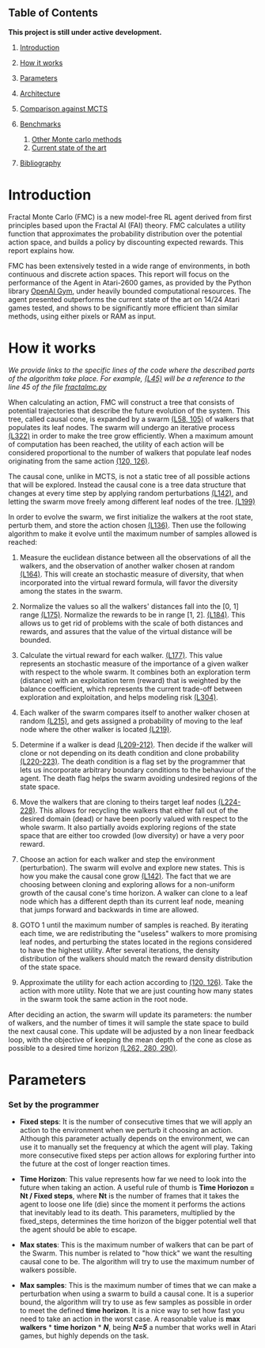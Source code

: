 ## Table of Contents

**This project is still under active development.**

1. [Introduction](#introduction)
2. [How it works](#how-it-works)
4. [Parameters](#parameters)
5. [Architecture](#architecture)
6. [Comparison against MCTS](#installation)
7. [Benchmarks](#benchmarks)
    1. [Other Monte carlo methods](#other-monte-carlo-methods)
    2. [Current state of the art](#current-state-of-the-art)

8. [Bibliography](#bibliography)


# Introduction

Fractal Monte Carlo (FMC) is a new model-free RL agent derived from first principles based upon the
Fractal AI (FAI) theory. FMC calculates a utility function that approximates the probability distribution over
the potential action space, and builds a policy by discounting expected rewards. This report explains how.
   
FMC has been extensively tested in a wide range of environments, in both continuous and discrete 
action spaces. This report will focus on the performance
of the Agent in Atari-2600 games, as provided by the Python library [OpenAI Gym](https://arxiv.org/pdf/1606.01540.pdf), under heavily
bounded computational resources. The agent presented outperforms the current state of the art on 
14/24 Atari games tested, and shows to be significantly more efficient than similar methods,
using either pixels or RAM as input.

# How it works

*We provide links to the specific lines of the code where the described parts of the algorithm take
place. For example, [(L45)](https://github.com/FragileTheory/FractalAI/blob/6b62d79559364c222025dbf3da669f0ac8a38c09/fractalai/fractalmc.py#L45) will be a reference to the line 45 of the file 
[fractalmc.py](fractalai/fractalmc.py)*

When calculating an action, FMC will construct a tree that consists of potential trajectories that
describe the future evolution of the system. This tree, called causal cone, is expanded by a
swarm [(L58, 105)](https://github.com/FragileTheory/FractalAI/blob/6b62d79559364c222025dbf3da669f0ac8a38c09/fractalai/fractalmc.py#L58-L105) of walkers that populates its leaf nodes. 
The swarm will undergo an iterative process [(L322)](https://github.com/FragileTheory/FractalAI/blob/6b62d79559364c222025dbf3da669f0ac8a38c09/fractalai/fractalmc.py#L322) in order to make the tree grow efficiently.
When a maximum amount of computation has been reached, the utility of each action will be considered
proportional to the number of walkers that populate leaf nodes originating
from the same action [(120, 126)](https://github.com/FragileTheory/FractalAI/blob/6b62d79559364c222025dbf3da669f0ac8a38c09/fractalai/fractalmc.py#L120-L126).

The causal cone, unlike in MCTS, is not a static tree of all possible actions that will be explored.
Instead the causal cone is a tree data structure that changes at every time step by applying random
perturbations [(L142)](https://github.com/FragileTheory/FractalAI/blob/6b62d79559364c222025dbf3da669f0ac8a38c09/fractalai/fractalmc.py#L142), and letting the swarm move freely among different leaf nodes of the tree.
[(L199)](https://github.com/FragileTheory/FractalAI/blob/6b62d79559364c222025dbf3da669f0ac8a38c09/fractalai/fractalmc.py#L199)

In order to evolve the swarm, we first initialize the walkers at the root state, perturb them, and store
the action chosen [(L136)](https://github.com/FragileTheory/FractalAI/blob/6b62d79559364c222025dbf3da669f0ac8a38c09/fractalai/fractalmc.py#L136). Then use the following algorithm to make it evolve until the maximum number of samples allowed is reached:

1. Measure the euclidean distance between all the observations of all the walkers, and the observation of
another walker chosen at random [(L164)](https://github.com/FragileTheory/FractalAI/blob/6b62d79559364c222025dbf3da669f0ac8a38c09/fractalai/fractalmc.py#L164). This will create an stochastic measure of diversity, that when incorporated into the virtual reward formula, will favor the diversity among the states in
the swarm.

2. Normalize the values so all the walkers' distances fall into the [0, 1] range [(L175)](https://github.com/FragileTheory/FractalAI/blob/6b62d79559364c222025dbf3da669f0ac8a38c09/fractalai/fractalmc.py#L175). 
Normalize the rewards to be in range [1, 2]. [(L184)](https://github.com/FragileTheory/FractalAI/blob/6b62d79559364c222025dbf3da669f0ac8a38c09/fractalai/fractalmc.py#L184). This allows us to get rid of problems with
the scale of both distances and rewards, and assures that the value of the virtual distance will be bounded.

3. Calculate the virtual reward for each walker. [(L177)](https://github.com/FragileTheory/FractalAI/blob/6b62d79559364c222025dbf3da669f0ac8a38c09/fractalai/fractalmc.py#L177). This value represents an stochastic
measure of the importance of a given walker with respect to the whole swarm. It combines both an
exploration term (distance) with an exploitation term (reward) that is weighted by the balance
coefficient, which represents the current trade-off between exploration and exploitation, and helps
modeling risk [(L304)](https://github.com/FragileTheory/FractalAI/blob/6b62d79559364c222025dbf3da669f0ac8a38c09/fractalai/fractalmc.py#L304).

4. Each walker of the swarm compares itself to another walker chosen at random [(L215)](https://github.com/FragileTheory/FractalAI/blob/6b62d79559364c222025dbf3da669f0ac8a38c09/fractalai/fractalmc.py#L215), and gets assigned a probability of moving to the leaf node where the other walker is located [(L219)](https://github.com/FragileTheory/FractalAI/blob/6b62d79559364c222025dbf3da669f0ac8a38c09/fractalai/fractalmc.py#L219).
 
5. Determine if a walker is dead [(L209-212)](https://github.com/FragileTheory/FractalAI/blob/6b62d79559364c222025dbf3da669f0ac8a38c09/fractalai/fractalmc.py#L209-L212). Then decide if the walker will clone or not
depending on its death condition and clone probability [(L220-223)](https://github.com/FragileTheory/FractalAI/blob/6b62d79559364c222025dbf3da669f0ac8a38c09/fractalai/fractalmc.py#L220-L223). The death condition is a flag set
by the programmer that lets us incorporate arbitrary boundary conditions to the behaviour of the agent.
The death flag helps the swarm avoiding undesired regions of the state space.

6. Move the walkers that are cloning to theirs target leaf nodes [(L224-228)](https://github.com/FragileTheory/FractalAI/blob/6b62d79559364c222025dbf3da669f0ac8a38c09/fractalai/fractalmc.py#L224-L228). This allows for
recycling the walkers that either fall out of the desired domain (dead) or have been poorly valued
with respect to the whole swarm. It also partially avoids exploring regions of the state space that are either
too crowded (low diversity) or have a very poor reward.

7. Choose an action for each walker and step the environment (perturbation).
The swarm will evolve and explore new states. This is how you make the causal cone grow [(L142)](https://github.com/FragileTheory/FractalAI/blob/6b62d79559364c222025dbf3da669f0ac8a38c09/fractalai/fractalmc.py#L142).
The fact that we are choosing between cloning and exploring allows for a non-uniform growth of the 
causal cone's time horizon. A walker can clone to a leaf node which has a different
depth than its current leaf node, meaning that jumps forward and backwards in time are allowed.

8. GOTO 1 until the maximum number of samples is reached. By iterating each time, we are
redistributing the "useless" walkers to more promising leaf nodes, and perturbing the states located
in the regions considered to have the highest utility. After several iterations, the density
distribution of the walkers should match the reward density distribution of the state space.

9. Approximate the utility for each action according to [(120, 126)](https://github.com/FragileTheory/FractalAI/blob/6b62d79559364c222025dbf3da669f0ac8a38c09/fractalai/fractalmc.py#L120-L126). Take the action with more
utility. Note that we are just counting how many states in the swarm took the same action in the
root node.

After deciding an action, the swarm will update its parameters: the number of walkers, and the
number of times it will sample the state space to build the next causal cone. This update will be
adjusted by a non linear feedback loop, with the objective of keeping the mean depth of the cone
as close as possible to a desired time horizon [(L262, 280, 290)](https://github.com/FragileTheory/FractalAI/blob/6b62d79559364c222025dbf3da669f0ac8a38c09/fractalai/fractalmc.py#L262-L290).

# Parameters

### Set by the programmer

- **Fixed steps**: It is the number of consecutive times that we will apply an action to the
environment when we perturb it choosing an action. Although this parameter actually depends on the
environment, we can use it to manually set the frequency at which the agent will play. Taking more
consecutive fixed steps per action allows for exploring further into the future at the cost of longer reaction times.

- **Time Horizon**: This value represents how far we need to look into the future when taking an
action. A useful rule of thumb is **Time Horiozon = Nt / Fixed steps**, where **Nt** is the number
of frames that it takes the agent to loose one life (die) since the moment it performs the actions
that inevitably lead to its death. This parameters, multiplied by the fixed_steps, determines the time horizon of the bigger
potential well that the agent should be able to escape.

- **Max states**: This is the maximum number of walkers that can be part of the Swarm. This number
is related to "how thick" we want the resulting causal cone to be. The algorithm will try to use
the maximum number of walkers possible. 

- **Max samples**: This is the maximum number of times that we can make a perturbation when using
a swarm to build a causal cone. It is a superior bound, the algorithm will try to use as few
samples as possible in order to meet the defined **time horizon**. It is a nice way to set how fast you need to
take an action in the worst case. A reasonable value is **max walkers** \* **time horizon** \* ***N***,
being ***N=5*** a number that works well in Atari games, but highly depends on the task.
